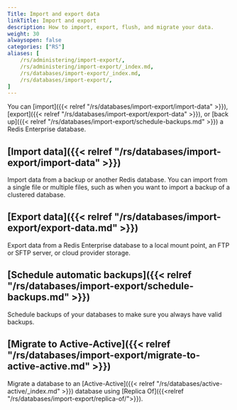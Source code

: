 ```yaml
---
Title: Import and export data
linkTitle: Import and export
description: How to import, export, flush, and migrate your data.
weight: 30
alwaysopen: false
categories: ["RS"]
aliases: [
    /rs/administering/import-export/,
    /rs/administering/import-export/_index.md,
    /rs/databases/import-export/_index.md,
    /rs/databases/import-export/,
]
---
```

You can [import]({{< relref "/rs/databases/import-export/import-data" >}}), [export]({{< relref "/rs/databases/import-export/export-data" >}}),
or [back up]({{< relref "/rs/databases/import-export/schedule-backups.md" >}})
 a Redis Enterprise database.

## [Import data]({{< relref "/rs/databases/import-export/import-data" >}})

Import data from a backup or another Redis database. You can import from a single file or multiple files, such as when you want to import a backup of a clustered database.

## [Export data]({{< relref "/rs/databases/import-export/export-data.md" >}})

Export data from a Redis Enterprise database to a local mount point, an FTP or SFTP server, or cloud provider storage.

## [Schedule automatic backups]({{< relref "/rs/databases/import-export/schedule-backups.md" >}})

Schedule backups of your databases to make sure you always have valid backups.

## [Migrate to Active-Active]({{< relref "/rs/databases/import-export/migrate-to-active-active.md" >}})

Migrate a database to an [Active-Active]({{< relref "/rs/databases/active-active/_index.md" >}}) database using [Replica Of]({{<relref "/rs/databases/import-export/replica-of/">}}).
